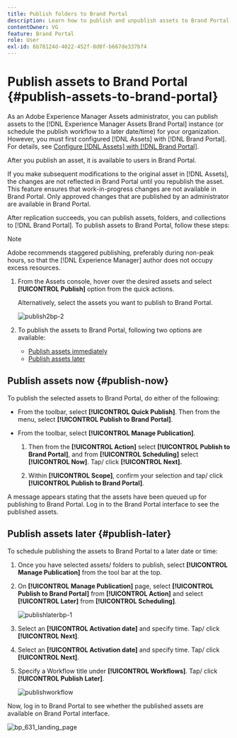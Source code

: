 ```yaml
---
title: Publish folders to Brand Portal
description: Learn how to publish and unpublish assets to Brand Portal.
contentOwner: VG
feature: Brand Portal
role: User
exl-id: 6b78124d-4022-452f-8d0f-b667de337bf4
---
```

# Publish assets to Brand Portal {#publish-assets-to-brand-portal}

As an Adobe Experience Manager Assets administrator, you can publish assets to the [!DNL Experience Manager Assets Brand Portal] instance (or schedule the publish workflow to a later date/time) for your organization. However, you must first configured [!DNL Assets] with [!DNL Brand Portal]. For details, see [Configure [!DNL Assets] with [!DNL Brand Portal]](configure-aem-assets-with-brand-portal.md).

After you publish an asset, it is available to users in Brand Portal.

If you make subsequent modifications to the original asset in [!DNL Assets], the changes are not reflected in Brand Portal until you republish the asset. This feature ensures that work-in-progress changes are not available in Brand Portal. Only approved changes that are published by an administrator are available in Brand Portal.

After replication succeeds, you can publish assets, folders, and collections to [!DNL Brand Portal]. To publish assets to Brand Portal, follow these steps:

>[!NOTE]
>
>Adobe recommends staggered publishing, preferably during non-peak hours, so that the [!DNL Experience Manager] author does not occupy excess resources.

1. From the Assets console, hover over the desired assets and select **[!UICONTROL Publish]** option from the quick actions.

   Alternatively, select the assets you want to publish to Brand Portal.

   ![publish2bp-2](assets/publish2bp-2.png)

2. To publish the assets to Brand Portal, following two options are available:
    * [Publish assets immediately](#publish-now)
    * [Publish assets later](#publish-later)

## Publish assets now {#publish-now}

 To publish the selected assets to Brand Portal, do either of the following:

* From the toolbar, select **[!UICONTROL Quick Publish]**. Then from the menu, select **[!UICONTROL Publish to Brand Portal]**.

* From the toolbar, select **[!UICONTROL Manage Publication]**.

    1. Then from the **[!UICONTROL Action]** select **[!UICONTROL Publish to Brand Portal]**, and from **[!UICONTROL Scheduling]** select **[!UICONTROL Now]**. Tap/ click **[!UICONTROL Next].**

    2. Within **[!UICONTROL Scope]**, confirm your selection and tap/ click **[!UICONTROL Publish to Brand Portal]**.

A message appears stating that the assets have been queued up for publishing to Brand Portal. Log in to the Brand Portal interface to see the published assets.

## Publish assets later {#publish-later}

To schedule publishing the assets to Brand Portal to a later date or time:

1. Once you have selected assets/ folders to publish, select **[!UICONTROL Manage Publication]** from the tool bar at the top.
2. On **[!UICONTROL Manage Publication]** page, select **[!UICONTROL Publish to Brand Portal]** from **[!UICONTROL Action]** and select **[!UICONTROL Later]** from **[!UICONTROL Scheduling]**.

    ![publishlaterbp-1](assets/publishlaterbp-1.png)

3. Select an **[!UICONTROL Activation date]** and specify time. Tap/ click **[!UICONTROL Next]**.
4. Select an **[!UICONTROL Activation date]** and specify time. Tap/ click **[!UICONTROL Next]**.
5. Specify a Workflow title under **[!UICONTROL Workflows]**. Tap/ click **[!UICONTROL Publish Later]**.

    ![publishworkflow](assets/publishworkflow.png)

Now, log in to Brand Portal to see whether the published assets are available on Brand  Portal interface.

   ![bp_631_landing_page](assets/bp_landing_page.png)
